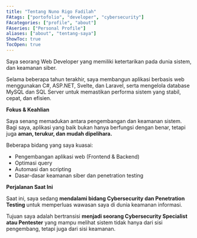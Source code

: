 ```yaml
---
title: "Tentang Nuno Rigo Fadilah"
FAtags: ["portofolio", "developer", "cybersecurity"]
FAcategories: ["profile", "about"]
FAseries: ["Personal Profile"]
aliases: ["about", "tentang-saya"]
ShowToc: true
TocOpen: true
---
```


Saya seorang Web Developer yang memiliki ketertarikan pada dunia sistem, dan keamanan siber.

Selama beberapa tahun terakhir, saya membangun aplikasi berbasis web menggunakan C#, ASP.NET, Svelte, dan Laravel, serta mengelola database MySQL dan SQL Server untuk memastikan performa sistem yang stabil, cepat, dan efisien.

**Fokus & Keahlian**

Saya senang memadukan antara pengembangan dan keamanan sistem. Bagi saya, aplikasi yang baik bukan hanya berfungsi dengan benar, tetapi juga **aman, terukur, dan mudah dipelihara.**

Beberapa bidang yang saya kuasai:
- Pengembangan aplikasi web (Frontend & Backend)
- Optimasi query
- Automasi dan scripting
- Dasar-dasar keamanan siber dan penetration testing

**Perjalanan Saat Ini**

Saat ini, saya sedang **mendalami bidang Cybersecurity dan Penetration Testing** untuk memperluas wawasan saya di dunia keamanan informasi.

Tujuan saya adalah bertransisi **menjadi seorang Cybersecurity Specialist atau Pentester** yang mampu melihat sistem tidak hanya dari sisi pengembang, tetapi juga dari sisi keamanan.
